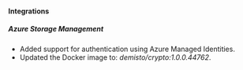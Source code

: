 
#### Integrations
##### Azure Storage Management
- Added support for authentication using Azure Managed Identities.
- Updated the Docker image to: *demisto/crypto:1.0.0.44762*.

